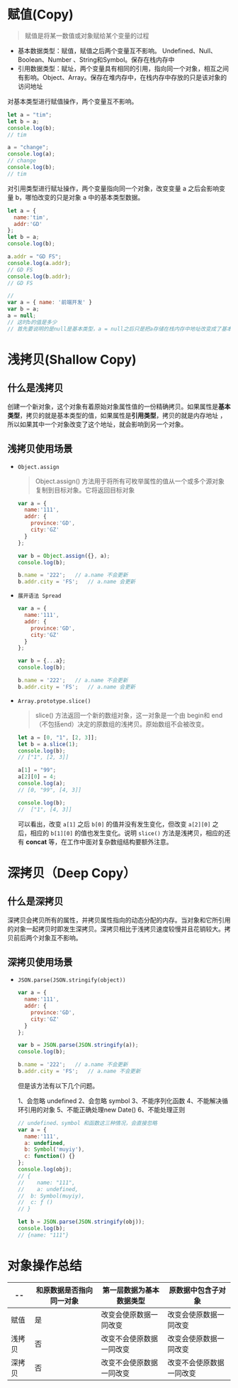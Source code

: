 <!--
 * @Author: tim
 * @Date: 2020-05-26 17:26:47
 * @LastEditors: tim
 * @LastEditTime: 2020-06-13 18:18:37
 * @Description: 
--> 

# 赋值(Copy)
> 赋值是将某一数值或对象赋给某个变量的过程

* 基本数据类型：赋值，赋值之后两个变量互不影响。 Undefined、Null、Boolean、Number 、String和Symbol。保存在栈内存中
* 引用数据类型：赋址，两个变量具有相同的引用，指向同一个对象，相互之间有影响。Object、Array。保存在堆内存中，在栈内存中存放的只是该对象的访问地址

对基本类型进行赋值操作，两个变量互不影响。

``` js
let a = "tim";
let b = a;
console.log(b);
// tim

a = "change";
console.log(a);
// change
console.log(b);
// tim
```

对引用类型进行赋址操作，两个变量指向同一个对象，改变变量 a 之后会影响变量 b，哪怕改变的只是对象 a 中的基本类型数据。

``` js
let a = {
  name:'tim',
  addr:'GD'
};
let b = a;
console.log(b);

a.addr = "GD FS";
console.log(a.addr);
// GD FS
console.log(b.addr);
// GD FS

// 
var a = { name: '前端开发' }
var b = a;
a = null;
// 这时b的值是多少
// 首先要说明的是null是基本类型，a = null之后只是把a存储在栈内存中地址改变成了基本类型null，并不会影响堆内存中的对象，所以b的值不受影响
```

# 浅拷贝(Shallow Copy)

## 什么是浅拷贝
创建一个新对象，这个对象有着原始对象属性值的一份精确拷贝。如果属性是**基本类型**，拷贝的就是基本类型的值，如果属性是**引用类型**，拷贝的就是内存地址 ，所以如果其中一个对象改变了这个地址，就会影响到另一个对象。

## 浅拷贝使用场景

* `Object.assign`
  > Object.assign() 方法用于将所有可枚举属性的值从一个或多个源对象复制到目标对象。它将返回目标对象
  
  ``` js
  var a = {
    name:'111',
    addr: {
      province:'GD',
      city:'GZ'
    }
  };

  var b = Object.assign({}, a);
  console.log(b);

  b.name = '222';   // a.name 不会更新
  b.addr.city = 'FS';   // a.name 会更新
  ```

* `展开语法 Spread`
  ``` js
  var a = {
    name:'111',
    addr: {
      province:'GD',
      city:'GZ'
    }
  };

  var b = {...a};
  console.log(b);

  b.name = '222';   // a.name 不会更新
  b.addr.city = 'FS';   // a.name 会更新
  ```
  
* `Array.prototype.slice()`
  > slice() 方法返回一个新的数组对象，这一对象是一个由 begin和 end（不包括end）决定的原数组的浅拷贝。原始数组不会被改变。

  ``` js
  let a = [0, "1", [2, 3]];
  let b = a.slice(1);
  console.log(b);
  // ["1", [2, 3]]

  a[1] = "99";
  a[2][0] = 4;
  console.log(a);
  // [0, "99", [4, 3]]

  console.log(b);
  //  ["1", [4, 3]]
  ```
  
  可以看出，改变 `a[1]` 之后 `b[0]` 的值并没有发生变化，但改变 `a[2][0]` 之后，相应的 `b[1][0]` 的值也发生变化。说明 `slice()` 方法是浅拷贝，相应的还有 **concat** 等，在工作中面对复杂数组结构要额外注意。

# 深拷贝（Deep Copy）  

## 什么是深拷贝
深拷贝会拷贝所有的属性，并拷贝属性指向的动态分配的内存。当对象和它所引用的对象一起拷贝时即发生深拷贝。深拷贝相比于浅拷贝速度较慢并且花销较大。拷贝前后两个对象互不影响。

## 深拷贝使用场景

* `JSON.parse(JSON.stringify(object))`
  
  ``` js
  var a = {
    name:'111',
    addr: {
      province:'GD',
      city:'GZ'
    }
  };

  var b = JSON.parse(JSON.stringify(a));
  console.log(b);

  b.name = '222';   // a.name 不会更新
  b.addr.city = 'FS';   // a.name 不会更新
  ```

  但是该方法有以下几个问题。

  1、会忽略 undefined
  2、会忽略 symbol
  3、不能序列化函数
  4、不能解决循环引用的对象
  5、不能正确处理new Date()
  6、不能处理正则

  ``` js
  // undefined、symbol 和函数这三种情况，会直接忽略
  var a = {
    name:'111',
    a: undefined,
    b: Symbol('muyiy'),
    c: function() {}
  };
  console.log(obj);
  // {
  // 	name: "111", 
  // 	a: undefined, 
  //  b: Symbol(muyiy), 
  //  c: ƒ ()
  // }

  let b = JSON.parse(JSON.stringify(obj));
  console.log(b);
  // {name: "111"}
  ```

# 对象操作总结
| -- | 和原数据是否指向同一对象 | 第一层数据为基本数据类型 | 原数据中包含子对象 |
| ---- | ----| ---- | ---- |
| 赋值 | 是	| 改变会使原数据一同改变 | 改变会使原数据一同改变 |
| 浅拷贝 | 否 |	改变不会使原数据一同改变 | 改变会使原数据一同改变 |
| 深拷贝 | 否 | 改变不会使原数据一同改变 | 改变不会使原数据一同改变 |